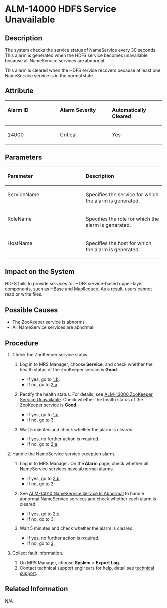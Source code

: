 # ALM-14000 HDFS Service Unavailable<a name="EN-US_TOPIC_0125375502"></a>

## Description<a name="sea8779dfca5d4441a782365311a75ef2"></a>

The system checks the service status of NameService every 30 seconds. This alarm is generated when the HDFS service becomes unavailable because all NameService services are abnormal.

This alarm is cleared when the HDFS service recovers because at least one NameService service is in the normal state.

## Attribute<a name="scae398fde77447ddb81ad2a32f62c4df"></a>

<a name="en-us_topic_0035998720_table21421675"></a>
<table><thead align="left"><tr id="en-us_topic_0035998720_row9119245"><th class="cellrowborder" valign="top" width="33.33333333333333%" id="mcps1.1.4.1.1"><p id="en-us_topic_0035998720_p461342"><a name="en-us_topic_0035998720_p461342"></a><a name="en-us_topic_0035998720_p461342"></a><strong id="ad709e98d5ebb41638f2e1af34c0ae2f1"><a name="ad709e98d5ebb41638f2e1af34c0ae2f1"></a><a name="ad709e98d5ebb41638f2e1af34c0ae2f1"></a>Alarm ID</strong></p>
</th>
<th class="cellrowborder" valign="top" width="33.33333333333333%" id="mcps1.1.4.1.2"><p id="en-us_topic_0035998720_p37368736"><a name="en-us_topic_0035998720_p37368736"></a><a name="en-us_topic_0035998720_p37368736"></a><strong id="ab7951b0c952541a29a8b5878b242cb55"><a name="ab7951b0c952541a29a8b5878b242cb55"></a><a name="ab7951b0c952541a29a8b5878b242cb55"></a>Alarm Severity</strong></p>
</th>
<th class="cellrowborder" valign="top" width="33.33333333333333%" id="mcps1.1.4.1.3"><p id="en-us_topic_0035998720_p6968762"><a name="en-us_topic_0035998720_p6968762"></a><a name="en-us_topic_0035998720_p6968762"></a><strong id="a7f7db1f8757141dc8ea7d74d4a22d811"><a name="a7f7db1f8757141dc8ea7d74d4a22d811"></a><a name="a7f7db1f8757141dc8ea7d74d4a22d811"></a>Automatically Cleared</strong></p>
</th>
</tr>
</thead>
<tbody><tr id="en-us_topic_0035998720_row27598869"><td class="cellrowborder" valign="top" width="33.33333333333333%" headers="mcps1.1.4.1.1 "><p id="en-us_topic_0035998720_p20915929"><a name="en-us_topic_0035998720_p20915929"></a><a name="en-us_topic_0035998720_p20915929"></a>14000</p>
</td>
<td class="cellrowborder" valign="top" width="33.33333333333333%" headers="mcps1.1.4.1.2 "><p id="en-us_topic_0035998720_p16468652"><a name="en-us_topic_0035998720_p16468652"></a><a name="en-us_topic_0035998720_p16468652"></a>Critical</p>
</td>
<td class="cellrowborder" valign="top" width="33.33333333333333%" headers="mcps1.1.4.1.3 "><p id="en-us_topic_0035998720_p58892473"><a name="en-us_topic_0035998720_p58892473"></a><a name="en-us_topic_0035998720_p58892473"></a>Yes</p>
</td>
</tr>
</tbody>
</table>

## Parameters<a name="sc430b015aac645729313d711da1f9f5c"></a>

<a name="en-us_topic_0035998720_table5560998"></a>
<table><thead align="left"><tr id="en-us_topic_0035998720_row7715150"><th class="cellrowborder" valign="top" width="50%" id="mcps1.1.3.1.1"><p id="en-us_topic_0035998720_p20947391"><a name="en-us_topic_0035998720_p20947391"></a><a name="en-us_topic_0035998720_p20947391"></a><strong id="a593b5999eda04ecdbbb63a31f33a4de1"><a name="a593b5999eda04ecdbbb63a31f33a4de1"></a><a name="a593b5999eda04ecdbbb63a31f33a4de1"></a>Parameter</strong></p>
</th>
<th class="cellrowborder" valign="top" width="50%" id="mcps1.1.3.1.2"><p id="en-us_topic_0035998720_p19017142"><a name="en-us_topic_0035998720_p19017142"></a><a name="en-us_topic_0035998720_p19017142"></a><strong id="aebe2de31ae27440abfd9d6974d37f3dd"><a name="aebe2de31ae27440abfd9d6974d37f3dd"></a><a name="aebe2de31ae27440abfd9d6974d37f3dd"></a>Description</strong></p>
</th>
</tr>
</thead>
<tbody><tr id="en-us_topic_0035998720_row63993496"><td class="cellrowborder" valign="top" width="50%" headers="mcps1.1.3.1.1 "><p id="en-us_topic_0035998720_p16090703"><a name="en-us_topic_0035998720_p16090703"></a><a name="en-us_topic_0035998720_p16090703"></a>ServiceName</p>
</td>
<td class="cellrowborder" valign="top" width="50%" headers="mcps1.1.3.1.2 "><p id="en-us_topic_0035998720_p28278595"><a name="en-us_topic_0035998720_p28278595"></a><a name="en-us_topic_0035998720_p28278595"></a>Specifies the service for which the alarm is generated.</p>
</td>
</tr>
<tr id="en-us_topic_0035998720_row53180767"><td class="cellrowborder" valign="top" width="50%" headers="mcps1.1.3.1.1 "><p id="en-us_topic_0035998720_p12674872"><a name="en-us_topic_0035998720_p12674872"></a><a name="en-us_topic_0035998720_p12674872"></a>RoleName</p>
</td>
<td class="cellrowborder" valign="top" width="50%" headers="mcps1.1.3.1.2 "><p id="en-us_topic_0035998720_p20031746"><a name="en-us_topic_0035998720_p20031746"></a><a name="en-us_topic_0035998720_p20031746"></a>Specifies the role for which the alarm is generated.</p>
</td>
</tr>
<tr id="en-us_topic_0035998720_row46067993"><td class="cellrowborder" valign="top" width="50%" headers="mcps1.1.3.1.1 "><p id="en-us_topic_0035998720_p40519951"><a name="en-us_topic_0035998720_p40519951"></a><a name="en-us_topic_0035998720_p40519951"></a>HostName</p>
</td>
<td class="cellrowborder" valign="top" width="50%" headers="mcps1.1.3.1.2 "><p id="en-us_topic_0035998720_p60890569"><a name="en-us_topic_0035998720_p60890569"></a><a name="en-us_topic_0035998720_p60890569"></a>Specifies the host for which the alarm is generated.</p>
</td>
</tr>
</tbody>
</table>

## Impact on the System<a name="sc12919226dfb4d1cbededcec71e720ac"></a>

HDFS fails to provide services for HDFS service-based upper-layer components, such as HBase and MapReduce. As a result, users cannot read or write files.

## Possible Causes<a name="s0786174fad7c4771954ac432dbe1462b"></a>

-   The ZooKeeper service is abnormal.
-   All NameService services are abnormal.

## Procedure<a name="s1cfb39b6b5644ca3886658d453f47dcc"></a>

1.  Check the ZooKeeper service status.
    1.  Log in to MRS Manager, choose  **Service**, and check whether the health status of the ZooKeeper service is **Good**.
        -   If yes, go to  [1.b](#l3bc915eef4404b5794e4abb89b170078).
        -   If no, go to  [2.a](#l5f3350e8e3e24dae888ab88ce9c4cf77).

    2.  <a name="l3bc915eef4404b5794e4abb89b170078"></a>Rectify the health status. For details, see  [ALM-13000 ZooKeeper Service Unavailable](alm-13000-zookeeper-service-unavailable.md). Check whether the health status of the ZooKeeper service is  **Good**.
        -   If yes, go to  [1.c](#lb6d2e2c965f0453b8324cc6d1dcea481).
        -   If no, go to  [3](#le45fa8ffa707444495322a27ddf06c4e).

    3.  <a name="lb6d2e2c965f0453b8324cc6d1dcea481"></a>Wait 5 minutes and check whether the alarm is cleared.
        -   If yes, no further action is required.
        -   If no, go to  [2.a](#l5f3350e8e3e24dae888ab88ce9c4cf77).

2.  Handle the NameService service exception alarm.
    1.  <a name="l5f3350e8e3e24dae888ab88ce9c4cf77"></a>Log in to MRS Manager. On the  **Alarm**  page, check whether all NameService services have abnormal alarms.
        -   If yes, go to  [2.b](#l1284af3843234186b04d32be41e696a3).
        -   If no, go to  [3](#le45fa8ffa707444495322a27ddf06c4e).

    2.  <a name="l1284af3843234186b04d32be41e696a3"></a>See  [ALM-14010 NameService Service Is Abnormal](alm-14010-nameservice-service-is-abnormal.md)  to handle abnormal NameService services and check whether each alarm is cleared.
        -   If yes, go to  [2.c](#l4f34848495594e8595ec7c6d5c476945).
        -   If no, go to  [3](#le45fa8ffa707444495322a27ddf06c4e).

    3.  <a name="l4f34848495594e8595ec7c6d5c476945"></a>Wait 5 minutes and check whether the alarm is cleared.
        -   If yes, no further action is required.
        -   If no, go to  [3](#le45fa8ffa707444495322a27ddf06c4e).

3.  <a name="le45fa8ffa707444495322a27ddf06c4e"></a>Collect fault information.
    1.  On MRS Manager, choose  **System**  \>  **Export Log**.
    2.  Contact technical support engineers for help, detail see  [technical support](https://docs.otc.t-systems.com/en-us/public/learnmore.html).


## Related Information<a name="s9a10d752c273468f887d3024ef79ca3b"></a>

N/A

